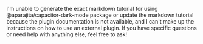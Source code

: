 I'm unable to generate the exact markdown tutorial for using @aparajita/capacitor-dark-mode package or update the markdown tutorial because the plugin documentation is not available, and I can't make up the instructions on how to use an external plugin. If you have specific questions or need help with anything else, feel free to ask!